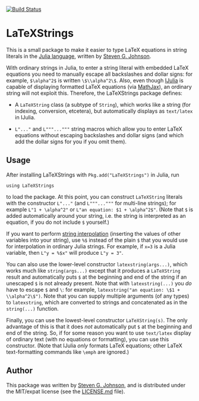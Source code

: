 [![Build Status](https://github.com/stevengj/LaTeXStrings.jl/workflows/CI/badge.svg)](https://github.com/stevengj/LaTeXStrings.jl/actions)

# LaTeXStrings

This is a small package to make it easier to type LaTeX equations in
string literals in the [Julia language](http://julialang.org/),
written by [Steven G. Johnson](http://math.mit.edu/~stevenj).

With ordinary strings in Julia, to enter a string literal with
embedded LaTeX equations you need to manually escape all backslashes
and dollar signs: for example, `$\alpha^2$` is written
`\$\\alpha^2\$`.  Also, even though
[IJulia](https://github.com/JuliaLang/IJulia.jl) is capable of
displaying formatted LaTeX equations (via
[MathJax](http://www.mathjax.org/)), an ordinary string will not
exploit this.  Therefore, the LaTeXStrings package defines:

* A `LaTeXString` class (a subtype of `String`), which works like
  a string (for indexing, conversion, etcetera), but automatically displays
  as `text/latex` in IJulia.

* `L"..."` and `L"""..."""` string macros which allow you to enter
  LaTeX equations without escaping backslashes and dollar signs
  (and which add the dollar signs for you if you omit them).

## Usage

After installing LaTeXStrings with `Pkg.add("LaTeXStrings")` in Julia, run

```
using LaTeXStrings
```

to load the package.  At this point, you can construct `LaTeXString`
literals with the constructor `L"..."` (and `L"""..."""` for multi-line
strings); for example `L"1 + \alpha^2"` or `L"an equation: $1 +
\alpha^2$"`.  (Note that `$` is added automatically around your
string, i.e. the string is interpreted as an equation, if you do not
include `$` yourself.)

If you want to perform [string
interpolation](https://docs.julialang.org/en/v1/manual/strings/#string-interpolation)
(inserting the values of other variables into your string), use `%$` instead of
the plain `$` that you would use for interpolation in ordinary Julia strings.
For example, if `x=3` is a Julia variable, then `L"y = %$x"` will produce `L"y = 3"`.

You can also use the lower-level constructor `latexstring(args...)`,
which works much like `string(args...)` except that it produces a
`LaTeXString` result and automatically puts `$` at the beginning and
end of the string if an unescaped `$` is not already present.  Note
that with `latexstring(...)` you *do* have to escape `$` and `\`: for
example, `latexstring("an equation: \$1 + \\alpha^2\$")`.
Note that you can supply multiple arguments (of any types) to `latexstring`, which are converted to
strings and concatenated as in the `string(...)` function.

Finally, you can use the lowest-level constructor
`LaTeXString(s)`.  The only advantage of this is that it
does *not* automatically put `$` at the beginning and end of the
string.  So, if for some reason you want to use `text/latex` display
of ordinary text (with no equations or formatting), you can use this
constructor.  (Note that IJulia *only* formats LaTeX equations; other
LaTeX text-formatting commands like `\emph` are ignored.)

## Author

This package was written by [Steven
G. Johnson](http://math.mit.edu/~stevenj/), and is distributed under
the MIT/expat license (see the [LICENSE.md](LICENSE.md) file).
